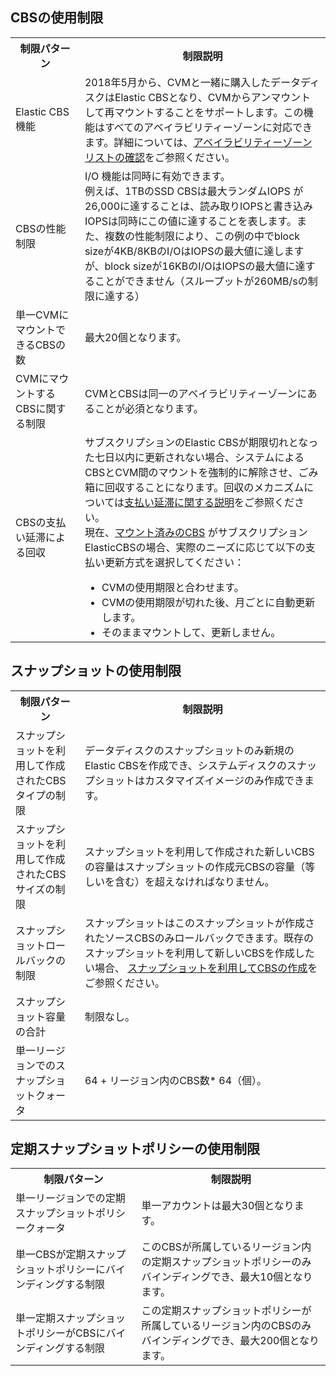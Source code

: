 ## CBSの使用制限
<table>
<tr>
		<th width="22%">制限パターン</th>
		<th>制限説明</th>
	</tr>
	<tr>
		<td>Elastic CBS機能</td>
		<td> 2018年5月から、CVMと一緒に購入したデータディスクはElastic CBSとなり、CVMからアンマウントして再マウントすることをサポートします。この機能はすべてのアベイラビリティーゾーンに対応できます。詳細については、<a href="https://cloud.tencent.com/document/api/213/15707">アベイラビリティーゾーンリストの確認</a>をご参照ください。</td>
	</tr>
	<tr>
		<td>CBSの性能制限</td>
		<td> I/O 機能は同時に有効できます。<br/>例えば、1TBのSSD CBSは最大ランダムIOPS が26,000に達することは、読み取りIOPSと書き込みIOPSは同時にこの値に達することを表します。また、複数の性能制限により、この例の中でblock sizeが4KB/8KBのI/OはIOPSの最大値に達しますが、block sizeが16KBのI/OはIOPSの最大値に達することができません（スループットが260MB/sの制限に達する）</td>
	</tr>
		<tr>
	<td>単一CVMにマウントできるCBSの数</td>
	<td>最大20個となります。</td>
	</tr>
		<tr>
	<td>CVMにマウントするCBSに関する制限</td>
	<td>CVMとCBSは同一のアベイラビリティーゾーンにあることが必須となります。</td>
	</tr>
	<tr>
		<td>CBSの支払い延滞による回収</td>
		<td>サブスクリプションのElastic CBSが期限切れとなった七日以内に更新されない場合、システムによるCBSとCVM間のマウントを強制的に解除させ、ごみ箱に回収することになります。回収のメカニズムについては<a href="https://cloud.tencent.com/document/product/362/3064">支払い延滞に関する説明</a>をご参照ください。<br>現在、<a href="https://cloud.tencent.com/document/product/362/5745">マウント済みのCBS</a> がサブスクリプションElasticCBSの場合、実際のニーズに応じて以下の支払い更新方式を選択してください：
			<ul style="margin-bottom:0;">
			<li>CVMの使用期限と合わせます。</li>
			<li>CVMの使用期限が切れた後、月ごとに自動更新します。</li>
			<li>そのままマウントして、更新しません。</li>
			</ul>
		</td>
	</tr>
</table>

## スナップショットの使用制限
<table>
<tr>
		<th width="22%">制限パターン</th>
		<th>制限説明</th>
	</tr>
		<tr>
		<td>スナップショットを利用して作成されたCBSタイプの制限</td>
		<td>データディスクのスナップショットのみ新規のElastic CBSを作成でき、システムディスクのスナップショットはカスタマイズイメージのみ作成できます。</td>
	</tr>
		<tr>
	<td>スナップショットを利用して作成されたCBSサイズの制限</td>
	<td>スナップショットを利用して作成された新しいCBSの容量はスナップショットの作成元CBSの容量（等しいを含む）を超えなければなりません。</td>
	</tr>
			<tr>
			<td>スナップショットロールバックの制限</td>
			<td>スナップショットはこのスナップショットが作成されたソースCBSのみロールバックできます。既存のスナップショットを利用して新しいCBSを作成したい場合、 <a href="https://cloud.tencent.com/document/product/362/5757">スナップショットを利用してCBSの作成<a>をご参照ください。
		</td>
	</tr>
	<tr>
		<td>スナップショット容量の合計</td>
		<td>制限なし。</td>
	</tr>
	<tr>
		<td>単一リージョンでのスナップショットクォータ</td>
		<td>64 + リージョン内のCBS数* 64（個）。</td>
	</tr>
</table>

## 定期スナップショットポリシーの使用制限
<table>
<tr>
		<th width="40%">制限パターン</th>
		<th>制限説明</th>
	</tr>
	<tr>
		<td>単一リージョンでの定期スナップショットポリシークォータ</td>
		<td>単一アカウントは最大30個となります。</td>
	</tr>
	</tr>
		<td>単一CBSが定期スナップショットポリシーにバインディングする制限</td>
		<td>このCBSが所属しているリージョン内の定期スナップショットポリシーのみバインディングでき、最大10個となります。</td>
	</tr>
	<tr>
		<td>単一定期スナップショットポリシーがCBSにバインディングする制限</td>
		<td>この定期スナップショットポリシーが所属しているリージョン内のCBSのみバインディングでき、最大200個となります。</td>
	</tr>
</table>
